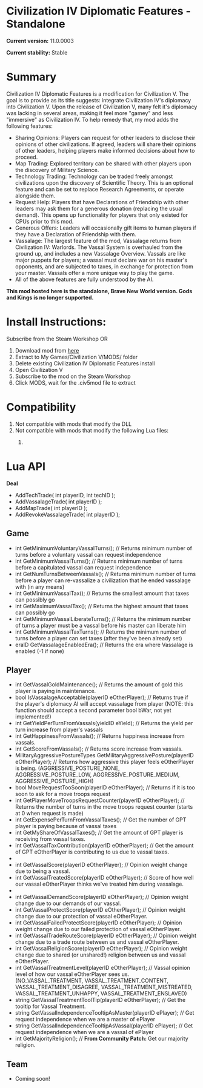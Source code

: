 # Civilization IV Diplomatic Features - Standalone
<strong>Current version:</strong> 11.0.0003

<strong>Current stability:</strong> Stable

<h1>Summary</h1>
<p>Civilization IV Diplomatic Features is a modification for Civilization V. The goal is to provide as its title suggests: integrate Civilization IV's diplomacy into Civilization V. Upon the release of Civilization V, many felt it's diplomacy was lacking in several areas, making it feel more "gamey" and less "immersive" as Civilization IV. To help remedy that, my mod adds the following features:</p>

<ul>
<li>Sharing Opinions: Players can request for other leaders to disclose their opinions of other civilizations. If agreed, leaders will share their opinions of other leaders, helping players make informed decisions about how to proceed.</li>
<li>Map Trading: Explored territory can be shared with other players upon the discovery of Military Science.</li>
<li>Technology Trading: Technology can be traded freely amongst civilizations upon the discovery of Scientific Theory. This is an optional feature and can be set to replace Research Agreements, or operate alongside them.</li>
<li>Request Help: Players that have Declarations of Friendship with other leaders may ask them for a generous donation (replacing the usual demand). This opens up functionality for players that only existed for CPUs prior to this mod.</li>
<li>Generous Offers: Leaders will occasionally gift items to human players if they have a Declaration of Friendship with them.</li>
<li>Vassalage: The largest feature of the mod, Vassalage returns from Civilization IV: Warlords. The Vassal System is overhauled from the ground up, and includes a new Vassalage Overview. Vassals are like major puppets for players; a vassal must declare war on his master's opponents, and are subjected to taxes, in exchange for protection from your master. Vassals offer a more unique way to play the game.</li>
<li>All of the above features are fully understood by the AI.</li>
</ul>

<strong>This mod hosted here is the standalone, Brave New World version. Gods and Kings is no longer supported.</strong>

<h1>Install Instructions:</h1>
Subscribe from the Steam Workshop OR

<ol>
<li>Download mod from <a href="https://mega.nz/#fm/fAtwnaBZ">here</a></li>
<li>Extract to My Games/Civilization V/MODS/ folder</li>
<li>Delete existing Civilization IV Diplomatic Features install</li>
<li>Open Civilization V</li>
<li>Subscribe to the mod on the Steam Workshop</li>
<li>Click MODS, wait for the .civ5mod file to extract</li>
</ol>

<h1>Compatibility</h1>
<ol>
<li>Not compatible with mods that modify the DLL</li>
<li>Not compatible with mods that modify the following Lua files:</li>
<ol>
<li></li>
</ol>
</ol>

<h1>Lua API</h1>
<b>Deal</b>
<ul>
<li>AddTechTrade( int playerID, int techID );</li>
<li>AddVassalageTrade( int playerID );</li>
<li>AddMapTrade( int playerID );</li>
<li>AddRevokeVassalageTrade( int playerID );</li>
</ul>

<h2>Game</h2>
<ul>
<li>int GetMinimumVoluntaryVassalTurns(); // Returns minimum number of turns before a voluntary vassal can request independence</li>
<li>int GetMinimumVassalTurns(); // Returns minimum number of turns before a capitulated vassal can request independence</li>
<li>int GetNumTurnsBetweenVassals(); // Returns minimum number of turns before a player can re-vassalize a civilization that he ended vassalage with (in any means)</li>
<li>int GetMinimumVassalTax(); // Returns the smallest amount that taxes can possibly go</li>
<li>int GetMaximumVassalTax(); // Returns the highest amount that taxes can possibly go</li>
<li>int GetMinimumVassalLiberateTurns(); // Returns the minimum number of turns a player must be a vassal before his master can liberate him</li>
<li>int GetMinimumVassalTaxTurns(); // Returns the minimum number of turns before a player can set taxes (after they've been already set)</li>
<li>eraID GetVassalageEnabledEra(); // Returns the era where Vassalage is enabled (-1 if none)</li>
</ul>

<h2>Player</h2>
<ul>
<li>int GetVassalGoldMaintenance(); // Returns the amount of gold this player is paying in maintenance.</li>
<li>bool IsVassalageAcceptable(playerID eOtherPlayer); // Returns true if the player's diplomacy AI will accept vassalage from player (NOTE: this function should accept a second parameter bool bWar, not yet implemented!)</li>
<li>int GetYieldPerTurnFromVassals(yieldID eYield); // Returns the yield per turn increase from player's vassals</li>
<li>int GetHappinessFromVassals(); // Returns happiness increase from vassals.</li>
<li>int GetScoreFromVassals(); // Returns score increase from vassals.</li>
<li>MilitaryAggressivePostureTypes GetMilitaryAggressivePosture(playerID eOtherPlayer); // Returns how aggressive this player feels eOtherPlayer is being. (AGGRESSIVE_POSTURE_NONE, AGGRESSIVE_POSTURE_LOW, AGGRESSIVE_POSTURE_MEDIUM, AGGRESSIVE_POSTURE_HIGH)</li>
<li>bool MoveRequestTooSoon(playerID eOtherPlayer); // Returns if it is too soon to ask for a move troops request</li>
<li>int GetPlayerMoveTroopsRequestCounter(playerID eOtherPlayer); // Returns the number of turns in the move troops request counter (starts at 0 when request is made)</li>
<li>int GetExpensePerTurnFromVassalTaxes(); // Get the number of GPT player is paying because of vassal taxes</li>
<li>int GetMyShareOfVassalTaxes(); // Get the amount of GPT player is receiving from vassal taxes.</li>
<li>int GetVassalTaxContribution(playerID eOtherPlayer); // Get the amount of GPT eOtherPlayer is contributing to us due to vassal taxes.<li>
<li>int GetVassalScore(playerID eOtherPlayer); // Opinion weight change due to being a vassal.</li>
<li>int GetVassalTreatedScore(playerID eOtherPlayer); // Score of how well our vassal eOtherPlayer thinks we've treated him during vassalage.<li>
<li>int GetVassalDemandScore(playerID eOtherPlayer); // Opinion weight change due to our demands of our vassal.</li>
<li>int GetVassalProtectScore(playerID eOtherPlayer); // Opinion weight change due to our protection of vassal eOtherPlayer.</li>
<li>int GetVassalFailedProtectScore(playerID eOtherPlayer); // Opinion weight change due to our failed protection of vassal eOtherPlayer.</li>
<li>int GetVassalTradeRouteScore(playerID eOtherPlayer); // Opinion weight change due to a trade route between us and vassal eOtherPlayer.</li>
<li>int GetVassalReligionScore(playerID eOtherPlayer); // Opinion weight change due to shared (or unshared!) religion between us and vassal eOtherPlayer.</li>
<li>int GetVassalTreatmentLevel(playerID eOtherPlayer); // Vassal opinion level of how our vassal eOtherPlayer sees us. (NO_VASSAL_TREATMENT, VASSAL_TREATMENT_CONTENT, VASSAL_TREATMENT_DISAGREE, VASSAL_TREATMENT_MISTREATED, VASSAL_TREATMENT_UNHAPPY, VASSAL_TREATMENT_ENSLAVED)</li>
<li>string GetVassalTreatmentToolTip(playerID eOtherPlayer); // Get the tooltip for Vassal Treatment.</li>
<li>string GetVassalIndependenceTooltipAsMaster(playerID ePlayer); // Get request independence when we are a master of ePlayer</li>
<li>string GetVassalIndependenceTooltipAsVassal(playerID ePlayer); // Get request independence when we are a vassal of ePlayer</li>
<li>int GetMajorityReligion(); // <b>From Community Patch: </b> Get our majority religion.</li>
</ul>

<h2>Team</h2>
<ul>
<li>Coming soon!</li>
</ul>
